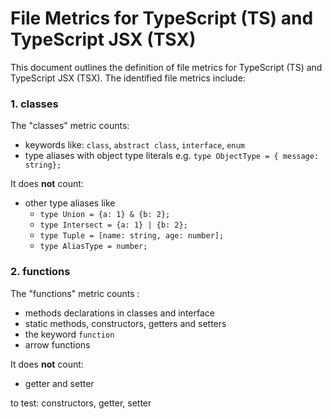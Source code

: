 # File Metrics for TypeScript (TS) and TypeScript JSX (TSX)

This document outlines the definition of file metrics for TypeScript (TS) and TypeScript JSX (TSX). The identified file metrics include:

### 1. classes

The "classes" metric counts:

-   keywords like: `class`, `abstract class`, `interface`, `enum`
-   type aliases with object type literals e.g. `type ObjectType = { message: string};`

It does **not** count:

-   other type aliases like
    -   `type Union = {a: 1} & {b: 2};`
    -   `type Intersect = {a: 1} | {b: 2};`
    -   `type Tuple = [name: string, age: number];`
    -   `type AliasType = number;`

### 2. functions

The "functions" metric counts :

-   methods declarations in classes and interface
-   static methods, constructors, getters and setters
-   the keyword `function`
-   arrow functions

It does **not** count:

-   getter and setter

to test: constructors, getter, setter
